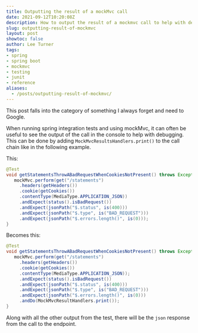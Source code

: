 ```yaml
---
title: Outputting the result of a mockMvc call
date: 2021-09-12T10:20:08Z
description: How to output the result of a mockmvc call to help with debugging
slug: outputting-result-of-mockmvc
layout: post
showtoc: false
author: Lee Turner
tags:
- spring
- spring boot 
- mockmvc 
- testing 
- junit
- reference
aliases:
  - /posts/outputting-result-of-mockmvc/
---
```


This post falls into the category of something I always forget and need to Google.  

When running spring integration tests and using mockMvc, it can often be useful to see the output of the call in the console to help with debugging.  This can be done by adding `MockMvcResultsHandlers.print()` to the call chain like in the following example.

This:

```java
@Test  
void getStatementsThrowABadRequestWhenCookiesNotPresent() throws Exception {  
   mockMvc.perform(get("/statements")  
	 .headers(getHeaders())  
	 .cookie(getCookies())  
	 .contentType(MediaType.APPLICATION_JSON))
	 .andExpect(status().isBadRequest())  
	 .andExpect(jsonPath("$.status", is(400)))  
	 .andExpect(jsonPath("$.type", is("BAD_REQUEST")))  
	 .andExpect(jsonPath("$.errors.length()", is(0)));
}
```

Becomes this:

```java
@Test  
void getStatementsThrowABadRequestWhenCookiesNotPresent() throws Exception {  
   mockMvc.perform(get("/statements")  
	 .headers(getHeaders())  
	 .cookie(getCookies())  
	 .contentType(MediaType.APPLICATION_JSON));
	 .andExpect(status().isBadRequest())  
	 .andExpect(jsonPath("$.status", is(400)))  
	 .andExpect(jsonPath("$.type", is("BAD_REQUEST")))  
	 .andExpect(jsonPath("$.errors.length()", is(0)))
	 .andDo(MockMvcResultHandlers.print());
}
```

Along with all the other output from the test, there will be the `json` response from the call to the endpoint.
